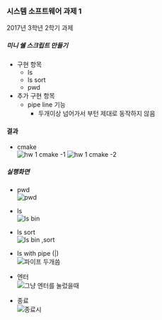 ### 시스템 소프트웨어 과제 1

2017년 3학년 2학기 과제

##### 미니 쉘 스크립트 만들기
- 구현 항목
  - ls 
  - ls sort
  - pwd
- 추가 구현 항목
  - pipe line 기능
    - 두개이상 넘어가서 부턴 제대로 동작하지 않음 
    
#### 결과
- cmake <br>
![hw 1 cmake -1](https://user-images.githubusercontent.com/31645582/143970590-dbe59cd3-5e8a-43e3-9ca9-9a2ee66914e4.GIF)
![hw 1 cmake -2](https://user-images.githubusercontent.com/31645582/143970601-043b8b9a-df37-4fbf-b1b0-e733fd03ef3a.GIF)


##### 실행화면

- pwd <br>
![pwd](https://user-images.githubusercontent.com/31645582/143970750-cc8b4434-4293-4049-b1ff-a55e5d61f472.GIF)
- ls <br>
![ls bin](https://user-images.githubusercontent.com/31645582/143970783-4c13756d-ea03-4023-bed9-bcd3f8930eac.GIF)

- ls sort <br>
![ls bin ,sort](https://user-images.githubusercontent.com/31645582/143970802-c6d8b221-cc1c-4ec0-ad8b-d7fb4723f851.GIF)

- ls with pipe (|) <br>
![파이프 두개씀](https://user-images.githubusercontent.com/31645582/143970830-baaf60f8-6b5f-4564-ac9b-576c6de337f5.GIF)

- 엔터 <br>
![그냥 엔터를 눌렀을때](https://user-images.githubusercontent.com/31645582/143970952-2851fcd0-b5cf-4c29-a1fe-aa74adda823c.GIF)

- 종료 <br>
![종료시](https://user-images.githubusercontent.com/31645582/143970960-cf1d805a-6d4c-45c8-a445-3275182fff25.GIF)




